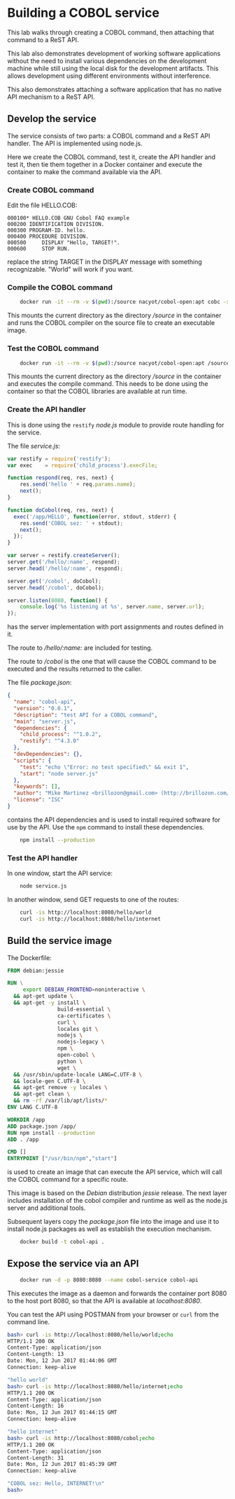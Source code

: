 
# Building a COBOL service

This lab walks through creating a COBOL command, then attaching that
command to a ReST API.

This lab also demonstrates development of working software applications
without the need to install various dependencies on the development
machine while still using the local disk for the development artifacts.
This allows development using different environments without
interference.

This also demonstrates attaching a software application that has no
native API mechanism to a ReST API.

## Develop the service

The service consists of two parts: a COBOL command and a ReST API
handler.  The API is implemented using node.js.

Here we create the COBOL command, test it, create the API handler and
test it, then tie them together in a Docker container and execute the
container to make the command available via the API.

### Create COBOL command

Edit the file HELLO.COB:
```cobol
000100* HELLO.COB GNU Cobol FAQ example
000200 IDENTIFICATION DIVISION.
000300 PROGRAM-ID. hello.
000400 PROCEDURE DIVISION.
000500     DISPLAY "Hello, TARGET!".
000600     STOP RUN.
```

replace the string TARGET in the DISPLAY message with something
recognizable.  "World" will work if you want.

### Compile the COBOL command

```bash
    docker run -it --rm -v $(pwd):/source nacyot/cobol-open:apt cobc -x /source/HELLO.COB
```

This mounts the current directory as the directory _/source_ in the
container and runs the COBOL compiler on the source file to create an
executable image.

### Test the COBOL command

```bash
    docker run -it --rm -v $(pwd):/source nacyot/cobol-open:apt /source/HELLO
```

This mounts the current directory as the directory _/source_ in the
container and executes the compile command.  This needs to be done using
the container so that the COBOL libraries are available at run time.

### Create the API handler

This is done using the `restify` _node.js_ module to provide route handling
for the service.

The file _service.js_:
```javascript
var restify = require('restify');
var exec    = require('child_process').execFile;

function respond(req, res, next) {
    res.send('hello ' + req.params.name);
    next();
}

function doCobol(req, res, next) {
  exec('/app/HELLO', function(error, stdout, stderr) {
    res.send('COBOL sez: ' + stdout);
    next();
  });
}

var server = restify.createServer();
server.get('/hello/:name', respond);
server.head('/hello/:name', respond);

server.get('/cobol', doCobol);
server.head('/cobol', doCobol);

server.listen(8080, function() {
    console.log('%s listening at %s', server.name, server.url);
});
```

has the server implementation with port assignments and routes defined in it.

The route to _/hello/:name:_ are included for testing.

The route to _/cobol_ is the one that will cause the COBOL command to
be executed and the results returned to the caller.

The file _package.json_:
```json
{
  "name": "cobol-api",
  "version": "0.0.1",
  "description": "test API for a COBOL command",
  "main": "server.js",
  "dependencies": {
    "child_process": "^1.0.2",
    "restify": "^4.3.0"
  },
  "devDependencies": {},
  "scripts": {
    "test": "echo \"Error: no test specified\" && exit 1",
    "start": "node server.js"
  },
  "keywords": [],
  "author": "Mike Martinez <brillozon@gmail.com> (http://brillozon.com/)",
  "license": "ISC"
}
```

contains the API dependencies and is used to install required software
for use by the API.  Use the `npm` command to install these dependencies.

```bash
    npm install --production
```

### Test the API handler

In one window, start the API service:

```bash
    node service.js
```

In another window, send GET requests to one of the routes:

```bash
    curl -is http://localhost:8080/hello/world
    curl -is http://localhost:8080/hello/internet
```

## Build the service image

The Dockerfile:
```dockerfile
FROM debian:jessie

RUN \
     export DEBIAN_FRONTEND=noninteractive \
  && apt-get update \
  && apt-get -y install \
                build-essential \
                ca-certificates \
                curl \
                locales git \
                nodejs \
                nodejs-legacy \
                npm \
                open-cobol \
                python \
                wget \
  && /usr/sbin/update-locale LANG=C.UTF-8 \
  && locale-gen C.UTF-8 \
  && apt-get remove -y locales \
  && apt-get clean \
  && rm -rf /var/lib/apt/lists/*
ENV LANG C.UTF-8

WORKDIR /app
ADD package.json /app/
RUN npm install --production
ADD . /app

CMD []
ENTRYPOINT ["/usr/bin/npm","start"]
```

is used to create an image that can execute the API service, which will
call the COBOL command for a specific route.

This image is based on the _Debian_ distribution _jessie_ release.  The
next layer includes installation of the cobol compiler and runtime as
well as the node.js server and additional tools.

Subsequent layers copy the _package.json_ file into the image and use it
to install node.js packages as well as establish the execution mechanism.

```bash
    docker build -t cobol-api .
```

## Expose the service via an API

```bash
    docker run -d -p 8080:8080 --name cobol-service cobol-api
```

This executes the image as a daemon and forwards the container port 8080
to the host port 8080, so that the API is available at _localhost:8080_.

You can test the API using POSTMAN from your browser or `curl` from the command line.

```bash
bash> curl -is http://localhost:8080/hello/world;echo
HTTP/1.1 200 OK
Content-Type: application/json
Content-Length: 13
Date: Mon, 12 Jun 2017 01:44:06 GMT
Connection: keep-alive

"hello world"
bash> curl -is http://localhost:8080/hello/internet;echo
HTTP/1.1 200 OK
Content-Type: application/json
Content-Length: 16
Date: Mon, 12 Jun 2017 01:44:15 GMT
Connection: keep-alive

"hello internet"
bash> curl -is http://localhost:8080/cobol;echo
HTTP/1.1 200 OK
Content-Type: application/json
Content-Length: 31
Date: Mon, 12 Jun 2017 01:45:39 GMT
Connection: keep-alive

"COBOL sez: Hello, INTERNET!\n"
bash> 
```


